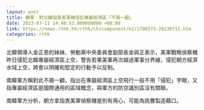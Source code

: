 ```yaml
---
layout: post
title: 韓軍：對北韓指責美軍機侵犯專屬經濟區「不屑一顧」
date: 2023-07-11 14:48:53.000000000 +08:00
link: https://news.rthk.hk/rthk/ch/component/k2/1708373-20230711.htm
categories: rthk
---
```


北韓領導人金正恩的妹妹、勞動黨中央委員會副部長金與正表示，美軍戰略偵察機昨日侵犯北韓專屬經濟區上空，警告若果美軍再次越過軍事分界線，侵犯朝方經濟水域上空，將會以明確和堅定的行動予以反制。

南韓軍方稱對此不屑一顧，指出在專屬經濟區上空飛行一般不用「侵犯」字眼，又指專屬經濟區是國際通用的區域概念，與軍方的防空識別區沒有關聯。

南韓軍方分析，朝方拿指責美軍偵察機是別有用心，可能為挑釁製造藉口。
